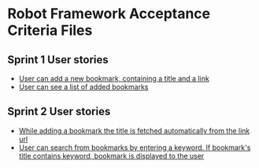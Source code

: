 # Robot Framework Acceptance Criteria Files
## Sprint 1 User stories
- [User can add a new bookmark, containing a title and a link](../src/tests/robot/add_bookmark.robot)
- [User can see a list of added bookmarks](../src/tests/robot/list_bookmarks.robot)
## Sprint 2 User stories
- [While adding a bookmark the title is fetched automatically from the link url](../src/tests/robot/get_title_with_url.robot)
- [User can search from bookmarks by entering a keyword. If bookmark's title contains keyword, bookmark is displayed to the user](../src/tests/robot/list_bookmarks.robot#L72)



